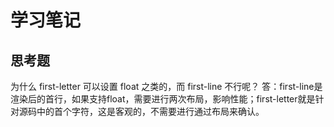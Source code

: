 # 学习笔记

## 思考题
为什么 first-letter 可以设置 float 之类的，而 first-line 不行呢？
答：first-line是渲染后的首行，如果支持float，需要进行两次布局，影响性能；first-letter就是针对源码中的首个字符，这是客观的，不需要进行通过布局来确认。